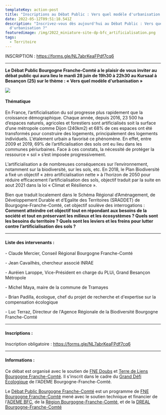 ```yaml
---
templateKey: action-post
title: "Inscriptions au Débat Public : Vers quel modèle d'urbanisation ?"
date: 2022-05-12T09:51:18.541Z
description: "Inscrivez-vous dès aujourd'hui au Débat Public : Vers quel modèle
  d'urbanisation ?"
featuredimage: /img/2022_miniature-site-dp-bfc_artificialisation.png
tags:
  - Territoire
---
```

INSCRIPTION : <https://forms.gle/NL7abrKeaFPdf7cq6>[](https://forms.gle/ogKWDJov3pBxuZHo7)

- - -

**Le Débat Public Bourgogne Franche-Comté a le plaisir de vous inviter au débat public qui aura lieu le mardi 28 juin de 19h30 à 22h30 au Kursaal à Besançon (25) sur le thème : « Vers quel modèle d'urbanisation »**

![](/img/2022_affiche-dp-bfc_artificialisation_400px.png#img-center)

#### Thématique

En France, l’artificialisation du sol progresse plus rapidement que la croissance démographique. Chaque année, depuis 2016, 23 500 ha d’espaces naturels, agricoles et forestiers sont artificialisés soit la surface d’une métropole comme Dijon (240km2) et 68% de ces espaces ont été transformés pour construire des logements, principalement des logements individuels. L'étalement urbain a favorisé ce phénomène. En effet, entre 2009 et 2019, 69% de l’artificialisation des sols ont eu lieu dans les communes périurbaines. Face à ces constats, la nécessité de protéger la ressource « sol » s’est imposée progressivement.

L’artificialisation a de nombreuses conséquences sur l’environnement, notamment sur la biodiversité, sur les sols, etc. En 2018, le Plan Biodiversité a fixé un objectif « zéro artificialisation nette » à l’horizon de 2050 pour réduire efficacement l’artificialisation des sols, objectif traduit par la suite en aout 2021 dans la loi « Climat et Résilience ».

Bien que traduit localement dans le Schéma Régional d’Aménagement, de Développement Durable et d’Egalite des Territoires (SRADDET) de Bourgogne-Franche-Comté, cet objectif soulève des interrogations : **Comment atteindre cet objectif tout en répondant aux besoins de la société et tout en préservant les milieux et les écosystèmes ? Quels sont les besoins du territoire ? Quels sont les leviers et les freins pour lutter contre l’artificialisation des sols ?**

- - -

#### **Liste des intervenants :**

\- Claude Mercier, Conseil Régional Bourgogne Franche-Comté

\- Jean Cavailhès, chercheur associé INRAE

\- Auréien Laroppe, Vice-Président en charge du PLUi, Grand Besançon Métropole

\- Michel Maya, maire de la commune de Tramayes

\- Brian Padilla, écologue, chef du projet de recherche et d'expertise sur la compensation écologique

\- Luc Terraz, Directeur de l'Agence Régionale de la Biodiversité Bourgogne Franche-Comté

- - -

#### **Inscriptions :**

Inscription obligatoire : <https://forms.gle/NL7abrKeaFPdf7cq6>

- - -

#### Informations :

Ce débat est organisé avec le soutien de [FNE Doubs](https://fne25.fr/fr) et [Terre de Liens Bourgogne Franche-Comté](https://www.facebook.com/terredeliens.bfc). Il s'inscrit dans le cadre du [Grand Défi Écologique](https://www.legranddefiecologique.ademe.fr/) de l'ADEME Bourgogne-Franche-Comté.

Le [Débat Public Bourgogne Franche-Comté](https://www.fne-bfc.fr/nos-actions/programmes/d%C3%A9bat-public/) est un programme de [FNE Bourgogne Franche-Comté](https://www.fne-bfc.fr/) mené avec le soutien technique et financier de l'[ADEME BFC](https://bourgogne-franche-comte.ademe.fr/), de la [Région Bourgogne-Franche-Comté](https://www.bourgognefranchecomte.fr/), et de la [DREAL Bourgogne-Franche-Comté](http://www.bourgogne-franche-comte.developpement-durable.gouv.fr/)
